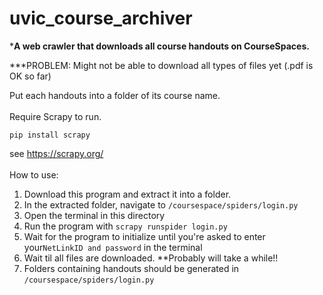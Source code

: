 # uvic_course_archiver

***A web crawler that downloads all course handouts on CourseSpaces.**

***PROBLEM: Might not be able to download all types of files yet (.pdf is OK so far)

Put each handouts into a folder of its course name.
<br>
<br>
Require Scrapy to run.
```
pip install scrapy
```
see https://scrapy.org/
<br>
<br>
How to use:

1. Download this program and extract it into a folder.
2. In the extracted folder, navigate to ```/coursespace/spiders/login.py```
3. Open the terminal in this directory
4. Run the program with ```scrapy runspider login.py```
5. Wait for the program to initialize until you're asked to enter your```NetLinkID and password``` in the terminal
6. Wait til all files are downloaded. **Probably will take a while!!
7. Folders containing handouts should be generated in ```/coursespace/spiders/login.py```
